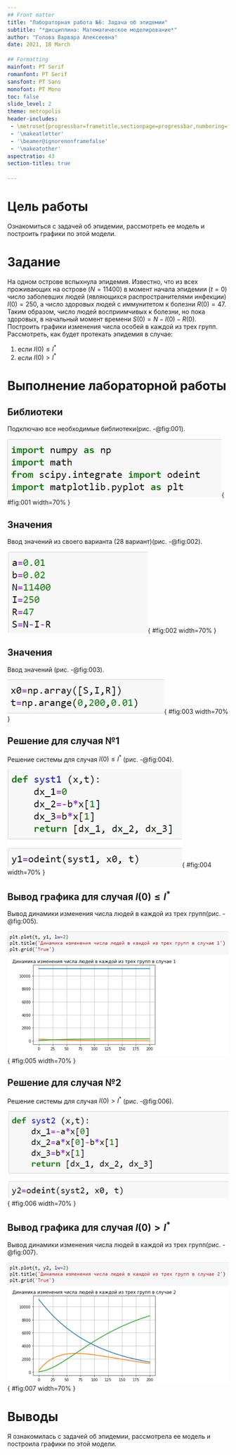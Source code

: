 ```yaml
---
## Front matter
title: "Лабораторная работа №6: Задача об эпидемии"
subtitle: "*дисциплина: Математическое моделирование*"
author: "Голова Варвара Алексеевна"
date: 2021, 18 March

## Formatting
mainfont: PT Serif
romanfont: PT Serif
sansfont: PT Sans
monofont: PT Mono
toc: false
slide_level: 2
theme: metropolis
header-includes:
 - \metroset{progressbar=frametitle,sectionpage=progressbar,numbering=fraction}
 - '\makeatletter'
 - '\beamer@ignorenonframefalse'
 - '\makeatother'
aspectratio: 43
section-titles: true

---
```



# Цель работы

Ознакомиться с задачей об эпидемии, рассмотреть ее модель и построить графики по этой модели.

# Задание

На одном острове вспыхнула эпидемия. Известно, что из всех проживающих на острове ($N=11 400$) в момент начала эпидемии ($t=0$) число заболевших людей (являющихся распространителями инфекции) $I(0)=250$, а число здоровых людей с иммунитетом к болезни $R(0)=47$. Таким образом, число людей восприимчивых к
болезни, но пока здоровых, в начальный момент времени $S(0)=N-I(0)- R(0)$.
Построить графики изменения числа особей в каждой из трех групп.
Рассмотреть, как будет протекать эпидемия в случае:
1) если $I(0)\leq I^*$
2) если $I(0)> I^*$



# Выполнение лабораторной работы

## Библиотеки

Подключаю все необходимые библиотеки(рис. -@fig:001).

![Библиотеки](images/lab6_1.jpg){ #fig:001 width=70% }

## Значения

Ввод значений из своего варианта (28 вариант)(рис. -@fig:002).

![Значения](images/lab6_2.jpg){ #fig:002 width=70% }

## Значения

Ввод значений (рис. -@fig:003).

![Значения](images/lab6_3.jpg){ #fig:003 width=70% }

## Решение для случая №1

Решение системы для случая $I(0)\leq I^*$ (рис. -@fig:004).

![Решение №1](images/lab6_4.jpg){ #fig:004 width=70% }

## Вывод графика для случая $I(0)\leq I^*$

Вывод динамики изменения числа людей в каждой из трех групп(рис. -@fig:005).

![Вывод графика №1](images/lab6_5.jpg){ #fig:005 width=70% }

## Решение для случая №2

Решение системы для случая $I(0)> I^*$ (рис. -@fig:006).

![Решение №2](images/lab6_6.jpg){ #fig:006 width=70% }

## Вывод графика для случая $I(0)> I^*$

Вывод динамики изменения числа людей в каждой из трех групп(рис. -@fig:007).

![Вывод графика №2](images/lab6_7.jpg){ #fig:007 width=70% }

# Выводы

Я ознакомилась с задачей об эпидемии, рассмотрела ее модель и построила графики по этой модели.
